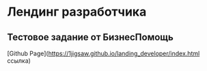 # Лендинг разработчика 

## Тестовое задание от БизнесПомощь

[Github Page](https://1jigsaw.github.io/landing_developer/index.html ссылка)
